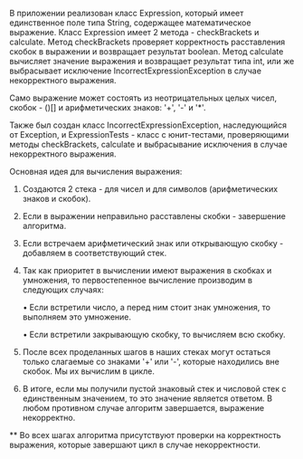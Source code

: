 В приложении реализован класс Expression, который имеет единственное поле типа String, содержащее математическое выражение.
Класс Expression имеет 2 метода - checkBrackets и calculate.
Метод checkBrackets проверяет корректность расставления скобок в выражении и возвращает результат boolean. Метод calculate вычисляет значение выражения и возвращает результат типа int, или же выбрасывает исключение IncorrectExpressionException в случае некорректного выражения.

Само выражение может состоять из неотрицательных целых чисел, скобок - ()[] и арифметических знаков: '+', '-' и '*'.

Также был создан класс IncorrectExpressionException, наследующийся от Exception, и ExpressionTests - класс с юнит-тестами, проверяющими методы checkBrackets, calculate и выбрасывание исключения в случае некорректного выражения. 

Основная идея для вычисления выражения:

1) Создаются 2 стека - для чисел и для символов (арифметических знаков и скобок).
2) Если в выражении неправильно расставлены скобки - завершение алгоритма.
3) Если встречаем арифметический знак или открывающую скобку - добавляем в соответствующий стек.
4) Так как приоритет в вычислении имеют выражения в скобках и умножения, то первостепенное вычисление производим в следующих случаях:
   
    • Если встретили число, а перед ним стоит знак умножения, то выполняем это умножение.

    • Если встретили закрывающую скобку, то вычисляем всю скобку.

5) После всех проделанных шагов в наших стеках могут остаться только слагаемые со знаками '+' или '-', которые находились вне скобок. Мы их вычислим в цикле.
6) В итоге, если мы получили пустой знаковый стек и числовой стек с единственным значением, то это значение является ответом. В любом противном случае алгоритм завершается, выражение некорректно.

** Во всех шагах алгоритма присутствуют проверки на корректность выражения, которые завершают цикл в случае некорректности.
   

